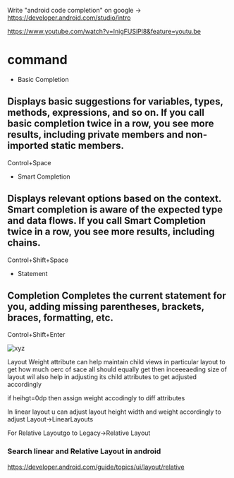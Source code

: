 Write "android code completion" on google -> https://developer.android.com/studio/intro


https://www.youtube.com/watch?v=InigFUSiPl8&feature=youtu.be

# command
- Basic Completion	
## Displays basic suggestions for variables, types, methods, expressions, and so on. If you call basic completion twice in a row, you see more results, including private members and non-imported static members.	
Control+Space	
- Smart Completion
## Displays relevant options based on the context. Smart completion is aware of the expected type and data flows. If you call Smart Completion twice in a row, you see more results, including chains.	
Control+Shift+Space
- Statement 
## Completion	Completes the current statement for you, adding missing parentheses, brackets, braces, formatting, etc.	
Control+Shift+Enter

![xyz](https://drive.google.com/drive/folders/1TT0SgN69wJqDEyfCSyndr1LZ6jf4Tlq4)

Layout Weight attribute can help maintain child views in particular layout to get how much oerc of sace all should equally get
then inceeeaeding size of layout wil also help in adjusting its child attributes to get adjusted accordingly

if heihgt=0dp
then assign weight accodingly to diff attributes

In linear layout u can adjust layout height width and weight accordingly to adjust 
Layout->LinearLayouts

For Relative Layoutgo to Legacy->Relative Layout
 
 
 ### Search linear and Relative Layout in android
 https://developer.android.com/guide/topics/ui/layout/relative
